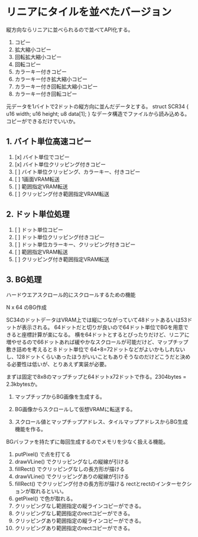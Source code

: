 # リニアにタイルを並べたバージョン

縦方向ならリニアに並べられるので並べてAPI化する。

1. コピー
2. 拡大縮小コピー
3. 回転拡大縮小コピー
4. 回転コピー
5. カラーキー付きコピー
6. カラーキー付き拡大縮小コピー
7. カラーキー付き回転拡大縮小コピー
8. カラーキー付き回転コピー

元データを1バイトで2ドットの縦方向に並んだデータとする。
struct SCR34 {
    u16 width;
    u16 height;
    u8 data[1];
}
なデータ構造でファイルから読み込める。
コピーができるだけでいいか。

## 1. バイト単位高速コピー

1. [x] バイト単位でコピー
2. [x] バイト単位クリッピング付きコピー
3. [ ] バイト単位クリッピング、カラーキー、付きコピー
4. [ ] 1画面VRAM転送
5. [ ] 範囲指定VRAM転送
6. [ ] クリッピング付き範囲指定VRAM転送

## 2. ドット単位処理

1. [ ] ドット単位コピー
2. [ ] ドット単位クリッピング付きコピー
3. [ ] ドット単位カラーキー、クリッピング付きコピー
4. [ ] 範囲指定VRAM転送
5. [ ] クリッピング付き範囲指定VRAM転送

## 3. BG処理

ハードウエアスクロール的にスクロールするための機能

N x 64 のBG作成

SC34のドットデータはVRAM上では縦につながっていて48ドットあるいは53ドットが表示される。
64ドットだと切りが良いので64ドット単位でBGを用意できると座標計算が楽になる。
横を64ドットとするとぴったりだけど、リニアに増やせるので66ドットあれば緩やかなスクロールが可能だけど、マップチップ敷き詰めを考えると８ドット単位で
64+8=72ドットなどがよいかもしれないし、128ドットくらいあったほうがいいこともありそうなのだけどこうだと決める必要性は低いが、とりあえず実装が必要。

まずは固定で8x8のマップチップと64ドットx72ドットで作る。2304bytes = 2.3kbytesか。

1. マップチップからBG画像を生成する。
2. BG画像からスクロールして仮想VRAMに転送する。

3. スクロール値とマップチップアドレス、タイルマップアドレスからBG生成機能を作る。

BGバッファを持たずに毎回生成するのでメモリを少なく扱える機能。


1. putPixel() で点を打てる
2. drawVLine() でクリッピングなしの縦線が引ける
3. fillRect() でクリッピングなしの長方形が描ける
4. drawVLine() でクリッピングありの縦線が引ける
5. fillRect() でクリッピング付きの長方形が描ける
rectとrectのインターセクションが取れるといい。
6. getPixel() で色が取れる。
6. クリッピングなし範囲指定の縦ラインコピーができる。
6. クリッピングなし範囲指定のrectコピーができる。
6. クリッピングあり範囲指定の縦ラインコピーができる。
6. クリッピングあり範囲指定のrectコピーができる。
